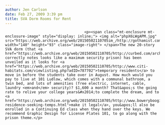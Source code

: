 ```yaml
---
author: Jen Carlson
date: Feb 27, 2009 3:39 pm
title: SVA Dorm Rooms for Rent
---
```


	
										<p><span class="mt-enclosure mt-enclosure-image" style="display: inline;"> <img alt="phpX6LWgAPM.jpg" src="https://web.archive.org/web/20150502110705im_/http://gothamist.com/attachments/arts_jen/phpX6LWgAPM.jpg" width="140" height="93" class="image-right"> </span>The new 20-story SVA dorm (that <a href="https://web.archive.org/web/20150502110705/http://curbed.com/archives/2009/02/27/new_les_dorm_for_rent_education_at_no_additional_charge.php">Curbed</a> correctly notes looks like a maximum security prison) has been unveiled as it looks for <a href="https://web.archive.org/web/20150502110705/http://www.citi-habitats.com/viewlisting.php?adID=787702">temporary residents</a> to move in before the students take over in August. How much would you pay to live at 101 Ludlow, which comes with a communal bathroom, a twin bed, and lots of amenities (free electric, internet, cable, laundry <em>and</em> security)? $1,600 a month? That&apos;s the going rate to relive your college years&#x2014;to complete the dream, and to <a href="https://web.archive.org/web/20150502110705/http://www.boweryboogie.com/2009/02/ludlow-residence-seeking-temps.html">make it legal</a>, you&apos;ll also be enrolled in a Continuing Ed class when they hand over the keys. We recommend Graphic Design for License Plates 101, to go along with the prison theme.</p>					
										
									
				